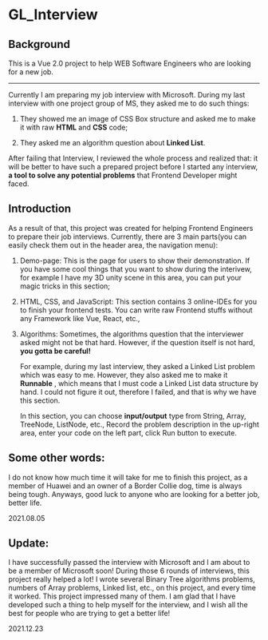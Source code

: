 # GL_Interview
## Background
This is a Vue 2.0 project to help WEB Software Engineers who are looking for a new job.
___

Currently I am preparing my job interview with Microsoft. During my last interview with one project group of MS, they asked me to do such things:

1. They showed me an image of CSS Box structure and asked me to make it with raw **HTML** and **CSS** code;

2. They asked me an algorithm question about **Linked List**.

After failing that Interview, I reviewed the whole process and realized that: it will be better to have such a prepared project before I started any interview, **a tool to solve any potential problems** that Frontend Developer might faced.

## Introduction
As a result of that, this project was created for helping Frontend Engineers to prepare their job interviews. Currently, there are 3 main parts(you can easily check them out in the header area, the navigation menu):

1. Demo-page: This is the page for users to show their demonstration. If you have some cool things that you want to show during the interivew, for example I have my 3D unity scene in this area, you can put your magic tricks in this section;

2. HTML, CSS, and JavaScript: This section contains 3 online-IDEs for you to finish your frontend tests. You can write raw Frontend stuffs without any Framework like Vue, React, etc.,

3. Algorithms: Sometimes, the algorithms question that the interviewer asked might not be that hard. However, if the question itself is not hard, **you gotta be careful!** 

	For example, during my last interview, they asked a Linked List problem which was easy to me. However, they also asked me to make it **Runnable** , which means that I must code a Linked List data structure by hand. I could not figure it out, therefore I failed, and that is why we have this section.
	
	In this section, you can choose **input/output** type from String, Array, TreeNode, ListNode, etc., Record the problem description in the up-right area, enter your code on the left part, click Run button to execute.

## Some other words:
I do not know how much time it will take for me to finish this project, as a member of Huawei and an owner of a Border Collie dog, time is always being tough. Anyways, good luck to anyone who are looking for a better job, better life.

2021.08.05

## Update:
I have successfully passed the interview with Microsoft and I am about to be a member of Microsoft soon! During those 6 rounds of interviews, this project really helped a lot! I wrote several Binary Tree algorithms problems, numbers of Array problems, Linked list, etc., on this project, and every time it worked. This project impressed many of them. I am glad that I have developed such a thing to help myself for the interview, and I wish all the best for people who are trying to get a better life!

2021.12.23
